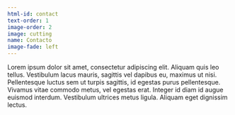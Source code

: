 ```yaml
---
html-id: contact
text-order: 1
image-order: 2
image: cutting
name: Contacto
image-fade: left
---
```

Lorem ipsum dolor sit amet, consectetur adipiscing elit. Aliquam quis leo tellus. Vestibulum lacus mauris, sagittis vel dapibus eu, maximus ut nisi. Pellentesque luctus sem ut turpis sagittis, id egestas purus pellentesque. Vivamus vitae commodo metus, vel egestas erat. Integer id diam id augue euismod interdum. Vestibulum ultrices metus ligula. Aliquam eget dignissim lectus.
